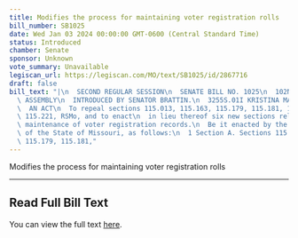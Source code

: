 ```yaml
---
title: Modifies the process for maintaining voter registration rolls
bill_number: SB1025
date: Wed Jan 03 2024 00:00:00 GMT-0600 (Central Standard Time)
status: Introduced
chamber: Senate
sponsor: Unknown
vote_summary: Unavailable
legiscan_url: https://legiscan.com/MO/text/SB1025/id/2867716
draft: false
bill_text: "|\n  SECOND REGULAR SESSION\n  SENATE BILL NO. 1025\n  102ND GENERA L\
  \ ASSEMBLY\n  INTRODUCED BY SENATOR BRATTIN.\n  3255S.01I KRISTINA MARTIN, Secretary\n\
  \  AN ACT\n  To repeal sections 115.013, 115.163, 115.179, 115.181, 115.193, and\
  \ 115.221, RSMo, and to enact\n  in lieu thereof six new sections relating to the\
  \ maintenance of voter registration records.\n  Be it enacted by the General Assembly\
  \ of the State of Missouri, as follows:\n  1 Section A. Sections 115.013, 115.163,\
  \ 115.179, 115.181,"
---
```

Modifies the process for maintaining voter registration rolls

---

## Read Full Bill Text

You can view the full text [here](https://legiscan.com/MO/text/SB1025/id/2867716).
